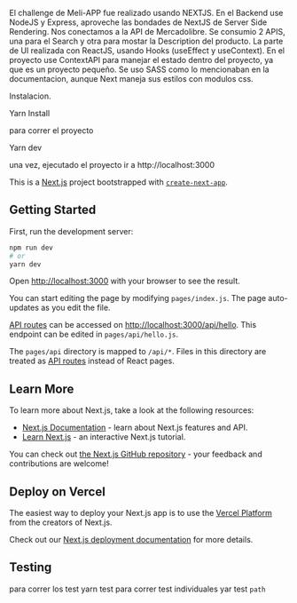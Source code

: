 El challenge de Meli-APP fue realizado usando NEXTJS.
En el Backend use NodeJS y Express, aproveche las bondades de NextJS de Server Side Rendering. Nos conectamos a la API de Mercadolibre.
Se consumio 2 APIS, una para el Search y otra para mostar la Description del producto.
La parte de UI realizada con ReactJS, usando Hooks (useEffect y useContext).
En el proyecto use ContextAPI para manejar el estado dentro del proyecto, ya que es un proyecto pequeño.
Se uso SASS como lo mencionaban en la documentacion, aunque Next maneja sus estilos con modulos css.

Instalacion.

Yarn Install

para correr el proyecto

Yarn dev

una vez, ejecutado el proyecto ir a http://localhost:3000

This is a [Next.js](https://nextjs.org/) project bootstrapped with [`create-next-app`](https://github.com/vercel/next.js/tree/canary/packages/create-next-app).

## Getting Started

First, run the development server:

```bash
npm run dev
# or
yarn dev
```

Open [http://localhost:3000](http://localhost:3000) with your browser to see the result.

You can start editing the page by modifying `pages/index.js`. The page auto-updates as you edit the file.

[API routes](https://nextjs.org/docs/api-routes/introduction) can be accessed on [http://localhost:3000/api/hello](http://localhost:3000/api/hello). This endpoint can be edited in `pages/api/hello.js`.

The `pages/api` directory is mapped to `/api/*`. Files in this directory are treated as [API routes](https://nextjs.org/docs/api-routes/introduction) instead of React pages.

## Learn More

To learn more about Next.js, take a look at the following resources:

- [Next.js Documentation](https://nextjs.org/docs) - learn about Next.js features and API.
- [Learn Next.js](https://nextjs.org/learn) - an interactive Next.js tutorial.

You can check out [the Next.js GitHub repository](https://github.com/vercel/next.js/) - your feedback and contributions are welcome!

## Deploy on Vercel

The easiest way to deploy your Next.js app is to use the [Vercel Platform](https://vercel.com/new?utm_medium=default-template&filter=next.js&utm_source=create-next-app&utm_campaign=create-next-app-readme) from the creators of Next.js.

Check out our [Next.js deployment documentation](https://nextjs.org/docs/deployment) for more details.

## Testing

para correr los test yarn test
para correr test individuales yar test `path`
